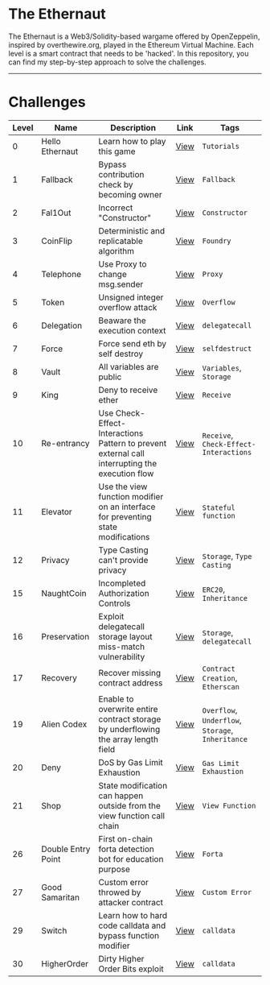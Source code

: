 # The Ethernaut

The Ethernaut is a Web3/Solidity-based wargame offered by OpenZeppelin, inspired by overthewire.org, played in the Ethereum Virtual Machine. Each level is a smart contract that needs to be 'hacked'. In this repository, you can find my step-by-step approach to solve the challenges.

---

# Challenges

| Level  | Name                   | Description | Link              | Tags     |
|----|--------------------------------|------------------|---------| ------ |
| 0 | Hello Ethernaut | Learn how to play this game | [View](levels/lv_0.md) | `Tutorials` |
| 1 | Fallback | Bypass contribution check by becoming owner | [View](levels/lv_1.md) | `Fallback` |
| 2 | Fal1Out | Incorrect "Constructor" | [View](levels/lv_2.md) | `Constructor` |
| 3 | CoinFlip | Deterministic and replicatable algorithm | [View](levels/lv_3.md) | `Foundry` |
| 4 | Telephone | Use Proxy to change msg.sender | [View](levels/lv_4.md) | `Proxy` |
| 5 | Token | Unsigned integer overflow attack | [View](levels/lv_5.md) | `Overflow` |
| 6 | Delegation | Beaware the execution context | [View](levels/lv_6.md) | `delegatecall` |
| 7 | Force | Force send eth by self destroy | [View](levels/lv_7.md) | `selfdestruct` |
| 8 | Vault | All variables are public | [View](levels/lv_8.md) | `Variables`, `Storage` |
| 9 | King |  Deny to receive ether | [View](levels/lv_9.md) | `Receive` |
| 10 | Re-entrancy | Use Check-Effect-Interactions Pattern to prevent external call interrupting the execution flow | [View](levels/lv_10.md) | `Receive`, `Check-Effect-Interactions` |
| 11 | Elevator | Use the view function modifier on an interface for preventing state modifications | [View](levels/lv_11.md) | `Stateful function` |
| 12 | Privacy | Type Casting can't provide privacy | [View](levels/lv_12.md) | `Storage`, `Type Casting` |
| 15 | NaughtCoin | Incompleted Authorization Controls | [View](levels/lv_15.md) | `ERC20`, `Inheritance` |
| 16 | Preservation | Exploit delegatecall storage layout miss-match vulnerability | [View](levels/lv_16.md) | `Storage`, `delegatecall` |
| 17 | Recovery | Recover missing contract address | [View](levels/lv_17.md) | `Contract Creation`, `Etherscan` |
| 19 | Alien Codex | Enable to overwrite entire contract storage by underflowing the array length field   | [View](levels/lv_19.md) | `Overflow`, `Underflow`, `Storage`, `Inheritance` |
| 20 | Deny | DoS by Gas Limit Exhaustion   | [View](levels/lv_20.md) | `Gas Limit Exhaustion` |
| 21 | Shop | State modification can happen outside from the view function call chain  | [View](levels/lv_21.md) | `View Function` |
| 26 | Double Entry Point | First on-chain forta detection bot for education purpose | [View](levels/lv_26.md) | `Forta` |
| 27 | Good Samaritan | Custom error throwed by attacker contract | [View](levels/lv_27.md) | `Custom Error` |
| 29 | Switch | Learn how to hard code calldata and bypass function modifier | [View](levels/lv_29.md) | `calldata` |
| 30 | HigherOrder | Dirty Higher Order Bits exploit | [View](levels/lv_30.md) | `calldata` |
